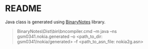 # README #

Java class is generated using [BinaryNotes](http://bnotes.sourceforge.net/) library.

> BinaryNotes\Dist\bin\bncompiler.cmd –m java –ns gsm0341.nokia.generated  –o <path_to_dir: gsm0341/nokia/generated> –f <path_to_asn_file: nokia2g.asn>